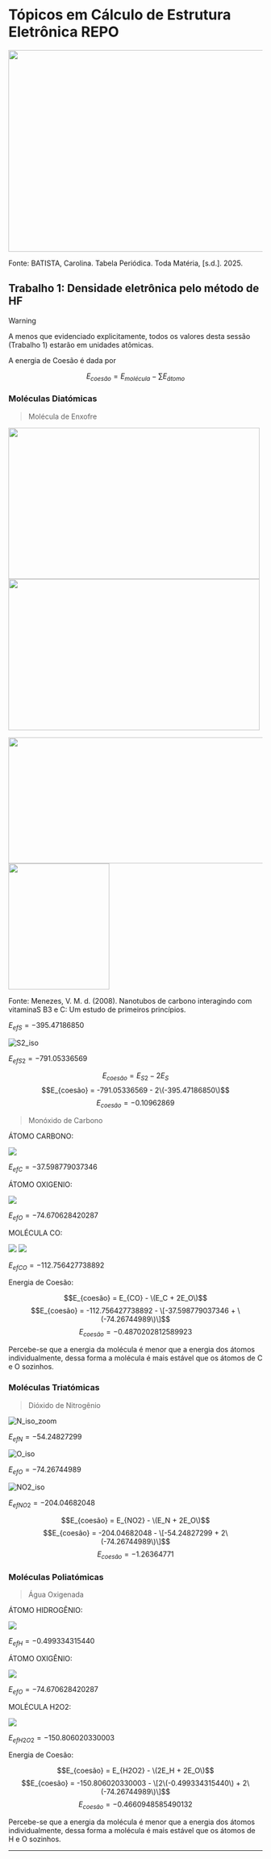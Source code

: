 # Tópicos em Cálculo de Estrutura Eletrônica REPO

<img src="images/tab_peri.jpg" width=700 height=400>
<p>Fonte: BATISTA, Carolina. Tabela Periódica. Toda Matéria, [s.d.]. 2025.</p>

## Trabalho 1: Densidade eletrônica pelo método de HF

> [!WARNING]
> A menos que evidenciado explicitamente, todos os valores desta sessão (Trabalho 1) estarão em unidades atômicas.

A energia de Coesão é dada por

$$
E_{coesão} = E_{molécula} - \sum{E_{átomo}}
$$

### Moléculas Diatómicas

> Molécula de Enxofre

<img src="images/S_x.jpg" width=498 height=300> <img src="images/S_iso.jpg" width=498 height=300>

<img src="images/orbitais1s2s2p.png" width=800 height=250><img src="images/orbital3p.jpg" width=200 height=250>
<p>Fonte: Menezes, V. M. d. (2008). Nanotubos de carbono interagindo com vitaminaS B3 e C: Um estudo de primeiros princípios.</p>

${E_{ef}}_{S} =  -395.47186850$

![S2_iso](images/S2_iso.jpg)

${E_{ef}}_{S2} =   -791.05336569$

$$E_{coesão} = E_{S2} - 2E_S$$
$$E_{coesão} = -791.05336569 - 2\(-395.47186850\)$$
$$E_{coesão} = -0.10962869$$


> Monóxido de Carbono

ÁTOMO CARBONO:

<img src="images/C_iso.png"> 

${E_{ef}}_{C} =  -37.598779037346$

ÁTOMO OXIGENIO:

<img src="images/O_iso.png"> 

${E_{ef}}_{O} =  -74.670628420287$

MOLÉCULA CO:

<img src="images/CO_iso.png"> 

<img src="images/CO_heat.png"> 

${E_{ef}}_{CO} =  -112.756427738892$

Energia de Coesão: 

$$E_{coesão} = E_{CO} - \(E_C + 2E_O\)$$
$$E_{coesão} = -112.756427738892 - \[-37.598779037346 + \(-74.26744989\)\]$$
$$E_{coesão} = -0.4870202812589923$$


Percebe-se que a energia da molécula é menor que a energia dos átomos individualmente, dessa forma a molécula é mais estável que os átomos de C e O sozinhos.

### Moléculas Triatómicas

> Dióxido de Nitrogênio

![N_iso_zoom](images/N_iso_zoom.jpg)

${E_{ef}}_{N} =  -54.24827299$

![O_iso](images/O_iso.jpg)

${E_{ef}}_{O} = -74.26744989$

![NO2_iso](images/NO2_iso.jpg)

${E_{ef}}_{NO2} = -204.04682048$

$$E_{coesão} = E_{NO2} - \(E_N + 2E_O\)$$
$$E_{coesão} = -204.04682048 - \[-54.24827299 + 2\(-74.26744989\)\]$$
$$E_{coesão} = -1.26364771$$


### Moléculas Poliatómicas

> Água Oxigenada

ÁTOMO HIDROGÊNIO:

<img src="images/H_iso.png"> 

${E_{ef}}_{H} = -0.499334315440$

ÁTOMO OXIGÊNIO:

<img src="images/O_iso.png"> 

${E_{ef}}_{O} = -74.670628420287$

MOLÉCULA H2O2:

<img src="images/H2O2_iso.png"> 

${E_{ef}}_{H2O2} = -150.806020330003$

Energia de Coesão: 

$$E_{coesão} = E_{H2O2} - \(2E_H + 2E_O\)$$
$$E_{coesão} = -150.806020330003 - \[2\(-0.499334315440\) + 2\(-74.26744989\)\]$$
$$E_{coesão} = -0.4660948585490132$$

Percebe-se que a energia da molécula é menor que a energia dos átomos individualmente, dessa forma a molécula é mais estável que os átomos de H e O sozinhos.

---
